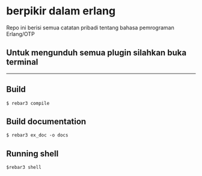 # berpikir dalam erlang


Repo ini berisi semua catatan pribadi tentang bahasa pemrograman Erlang/OTP

## Untuk mengunduh semua plugin silahkan buka terminal
----------------------------------------------------

Build
-----

    $ rebar3 compile

Build documentation
-------------------

    $ rebar3 ex_doc -o docs

Running shell
--------------

    $rebar3 shell
